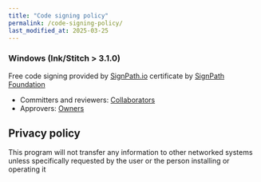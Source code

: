 ```yaml
---
title: "Code signing policy"
permalink: /code-signing-policy/
last_modified_at: 2025-03-25
---
```

### Windows (Ink/Stitch > 3.1.0)

Free code signing provided by [SignPath.io](https://about.signpath.io) certificate by [SignPath Foundation](https://signpath.org)

* Committers and reviewers: [Collaborators](https://github.com/inkstitch/inkstitch/people)
* Approvers: [Owners](https://github.com/orgs/inkstitch/people?query=role%3Aowner)

## Privacy policy

This program will not transfer any information to other networked systems unless specifically requested by the user or the person installing or operating it
